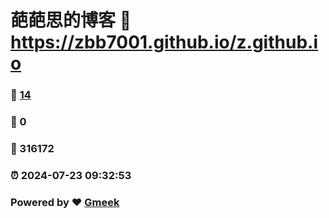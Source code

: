 # 葩葩思的博客 :link: https://zbb7001.github.io/z.github.io 
### :page_facing_up: [14](https://zbb7001.github.io/z.github.io/tag.html) 
### :speech_balloon: 0 
### :hibiscus: 316172 
### :alarm_clock: 2024-07-23 09:32:53 
### Powered by :heart: [Gmeek](https://github.com/Meekdai/Gmeek)
